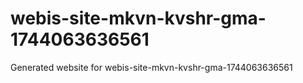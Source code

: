# webis-site-mkvn-kvshr-gma-1744063636561
Generated website for webis-site-mkvn-kvshr-gma-1744063636561
